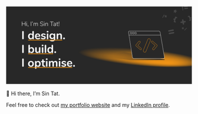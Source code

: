 ![I design. I build. I optimise.](cover_github.png)

👋 Hi there, I’m Sin Tat.

Feel free to check out [my portfolio website](https://tat.pw) and my [LinkedIn profile](https://www.linkedin.com/in/tatpw/).
